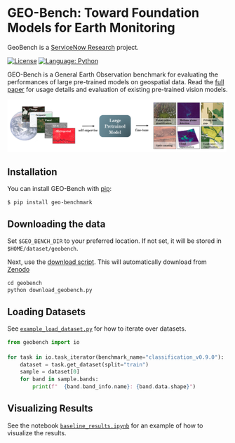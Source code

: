 # GEO-Bench: Toward Foundation Models for Earth Monitoring

GeoBench is a [ServiceNow Research](https://www.servicenow.com/research) project. 

[![License](https://img.shields.io/badge/License-Apache%202.0-blue.svg)](https://opensource.org/licenses/Apache-2.0)
[![Language: Python](https://img.shields.io/badge/language-Python%203.7%2B-green?logo=python&logoColor=green)](https://www.python.org)

GEO-Bench is a General Earth Observation benchmark for evaluating the performances of large pre-trained models on geospatial data. Read the [full paper](https://arxiv.org/abs/2306.03831) for usage details and evaluation of existing pre-trained vision models.

<img src="https://github.com/ServiceNow/geo-bench/raw/main/banner.png" width="500" />

## Installation

You can install GEO-Bench with [pip](https://pip.pypa.io/):

```console
$ pip install geo-benchmark
```

## Downloading the data

Set `$GEO_BENCH_DIR` to your preferred location. If not set, it will be stored in `$HOME/dataset/geobench`.

Next, use the [download script](https://github.com/ServiceNow/geo-bench/blob/main/geobench/download_geobench.py). This will automatically download from [Zenodo](https://zenodo.org/communities/geo-bench/)

```console
cd geobench
python download_geobench.py
```

## Loading Datasets

See [`example_load_dataset.py`](https://github.com/ServiceNow/geo-bench/blob/main/geobench/example_load_datasets.py) for how to iterate over datasets.

```python
from geobench import io

for task in io.task_iterator(benchmark_name="classification_v0.9.0"):
    dataset = task.get_dataset(split="train")
    sample = dataset[0]
    for band in sample.bands:
        print(f"  {band.band_info.name}: {band.data.shape}")

```
## Visualizing Results

See the notebook [`baseline_results.ipynb`](https://github.com/ServiceNow/geo-bench/blob/main/geobench/baseline_results.ipynb) for an example of how to visualize the results.


